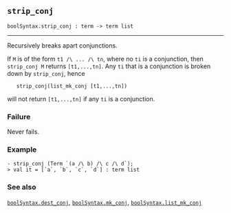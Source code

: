 ## `strip_conj`

``` hol4
boolSyntax.strip_conj : term -> term list
```

------------------------------------------------------------------------

Recursively breaks apart conjunctions.

If `M` is of the form `t1 /\ ... /\ tn`, where no `ti` is a conjunction,
then `strip_conj M` returns `[t1,...,tn]`. Any `ti` that is a
conjunction is broken down by `strip_conj`, hence

``` hol4
   strip_conj(list_mk_conj [t1,...,tn])
```

will not return `[t1,...,tn]` if any `ti` is a conjunction.

### Failure

Never fails.

### Example

``` hol4
- strip_conj (Term `(a /\ b) /\ c /\ d`);
> val it = [`a`, `b`, `c`, `d`] : term list
```

### See also

[`boolSyntax.dest_conj`](#boolSyntax.dest_conj),
[`boolSyntax.mk_conj`](#boolSyntax.mk_conj),
[`boolSyntax.list_mk_conj`](#boolSyntax.list_mk_conj)
